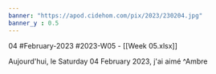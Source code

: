 ```yaml
---
banner: "https://apod.cidehom.com/pix/2023/230204.jpg"
banner_y : 0.5
---
```

04 #February-2023 #2023-W05 - [[Week 05.xlsx]]


Aujourd'hui, le Saturday 04 February 2023, j'ai aimé  ^Ambre